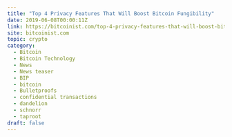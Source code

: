 ```yaml
---
title: "Top 4 Privacy Features That Will Boost Bitcoin Fungibility"
date: 2019-06-08T00:00:11Z
link: https://bitcoinist.com/top-4-privacy-features-that-will-boost-bitcoin-fungibility/?utm_medium=RSS&utm_source=hune
site: bitcoinist.com
topic: crypto
category:
  - Bitcoin
  - Bitcoin Technology
  - News
  - News teaser
  - BIP
  - bitcoin
  - Bulletproofs
  - confidential transactions
  - dandelion
  - schnorr
  - taproot
draft: false
---
```

